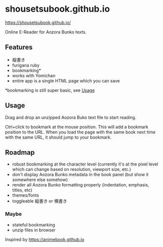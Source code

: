 # shousetsubook.github.io
https://shousetsubook.github.io/

Online E-Reader for Aozora Bunko texts.

## Features
- 縦書き
- furigana ruby
- bookmarking*
- works with Yomichan
- entire app is a single HTML page which you can save

\*bookmarking is still super basic, see [Usage](#usage)

## Usage
Drag and drop an unzipped Aozora Buko text file to start reading.

Ctrl+click to bookmark at the mouse position. This will add a bookmark position to the URL. When you load the page with the same book next time with the same URL, it should jump to your bookmark.



## Roadmap
- robust bookmarking at the character level (currently it's at the pixel level which can change based on resolution, viewport size, etc.)
- don't display Aozora Bunko metadata in the book panel (but show it somewhere else somehow)
- render all Aozora Bunko formatting properly (indentation, emphasis, titles, etc)
- themes/fonts
- toggleable 縦書き or 横書き

### Maybe
- stateful bookmarking
- unzip files in browser

Inspired by https://animebook.github.io
